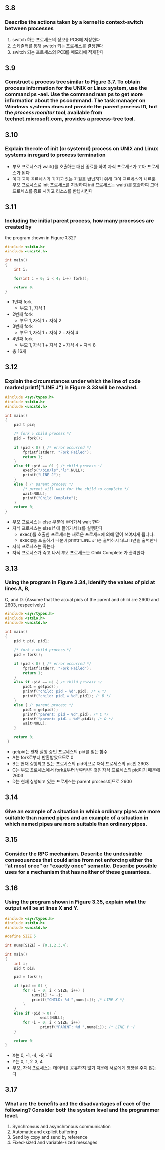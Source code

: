 ## 3.8

### Describe the actions taken by a kernel to context-switch between processes

1. switch 하는 프로세스의 정보를 PCB에 저장한다
2. 스케줄러를 통해 switch 되는 프로세스를 결정한다
3. switch 되는 프로세스의 PCB를 메모리에 적재한다

## 3.9

### Construct a process tree similar to Figure 3.7. To obtain process information for the UNIX or Linux system, use the command ps -ael. Use the command man ps to get more information about the ps command. The task manager on Windows systems does not provide the parent process ID, but the ***process monitor*** tool, available from technet.microsoft.com, provides a process-tree tool.

## 3.10

### Explain the role of init (or systemd) process on UNIX and Linux systems in regard to process termination

- 부모 프로세스가 wait()를 호출하는 대신 종료를 하여 자식 프로세스가 고아 프로세스가 된다
- 이때 고아 프로세스가 가지고 있는 자원을 반납하기 위해 고아 프로세스의 새로운 부모 프로세스로 init 프로세스를 지정하여 init 프로세스는 wait()를 호출하여 고아 프로세스를 종료 시키고 리소스를 반납시킨다

## 3.11

### Including the initial parent process, how many processes are created by
the program shown in Figure 3.32?

```c
#include <stdio.h> 
#include <unistd.h>

int main()
{
	int i;

	for(int i = 0; i < 4; i++) fork();

	return 0;	
}
```

- 1번째 fork
    - 부모 1 , 자식 1
- 2번째 fork
    - 부모 1, 자식 1 + 자식 2
- 3번째 fork
    - 부모 1, 자식 1 + 자식 2 + 자식 4
- 4번째 fork
    - 부모 1, 자식 1 + 자식 2 + 자식 4 + 자식 8
- 총 16개

## 3.12

### Explain the circumstances under which the line of code marked printf("LINE J") in Figure 3.33 will be reached.

```c
#include <sys/types.h> 
#include <stdio.h> 
#include <unistd.h>

int main()
{
    pid t pid;
    
    /* fork a child process */
    pid = fork();
    
    if (pid < 0) { /* error occurred */ 
        fprintf(stderr, "Fork Failed"); 
        return 1;
    }
    else if (pid == 0) { /* child process */
        execlp("/bin/ls","ls",NULL);
        printf("LINE J");
    }
    else { /* parent process */
        /* parent will wait for the child to complete */
        wait(NULL);
        printf("Child Complete");
    }
    return 0;
}
```

- 부모 프로세스는 else 부분에 들어가서 wait 한다
- 자식 프로세스는 else if 에 들어가서 ls를 실행한다
    - exec()를 호출한 프로세스는 새로운 프로세스에 의해 덮어 쓰여지게 됩니다.
    - execlp를 호출하기 때문에 print(”LINE J”)은 출력하지 않고 ls만을 출력한다
- 자식 프로세스는 죽는다
- 자식 프로세스가 죽고 나서 부모 프로세스는 Child Complete 가 출력한다

## 3.13

### Using the program in Figure 3.34, identify the values of pid at lines A, B,
C, and D. (Assume that the actual pids of the parent and child are 2600
and 2603, respectively.)

```c
#include <sys/types.h> 
#include <stdio.h> 
#include <unistd.h>

int main()
{
    pid t pid, pid1;
    
    /* fork a child process */
    pid = fork();
    
    if (pid < 0) { /* error occurred */ 
        fprintf(stderr, "Fork Failed"); 
        return 1;
    }
    else if (pid == 0) { /* child process */
        pid1 = getpid();
        printf("child: pid = %d",pid); /* A */
        printf("child: pid1 = %d",pid1); /* B */
    }
    else { /* parent process */
        pid1 = getpid();
        printf("parent: pid = %d",pid); /* C */
        printf("parent: pid1 = %d",pid1); /* D */
        wait(NULL);
    }

    return 0;
 }
```

- getpid는 현재 실행 중인 프로세스의 pid를 얻는 함수
- A는 fork로부터 반환받았으므로 0
- B는 현재 실행되고 있는 프로세스의 pid이므로 자식 프로세스의 pid인 2603
- C는 부모 프로세스에서 fork로부터 반환받은 것은 자식 프로세스의 pid이기 때문에 2603
- D는 현재 실행되고 있는 프로세스는 parent process이므로 2600

## 3.14

### Give an example of a situation in which ordinary pipes are more suitable than named pipes and an example of a situation in which named pipes are more suitable than ordinary pipes.

## 3.15

### Consider the RPC mechanism. Describe the undesirable consequences that could arise from not enforcing either the “at most once” or “exactly once” semantic. Describe possible uses for a mechanism that has neither of these guarantees.

## 3.16

### Using the program shown in Figure 3.35, explain what the output will be at lines X and Y.

```c
#include <sys/types.h> 
#include <stdio.h> 
#include <unistd.h>

#define SIZE 5

int nums[SIZE] = {0,1,2,3,4};

int main()
{
    int i;
    pid t pid;

    pid = fork();

    if (pid == 0) {
        for (i = 0; i < SIZE; i++) {
            nums[i] *= -i;
            printf("CHILD: %d ",nums[i]); /* LINE X */
        } 
    }
    else if (pid > 0) { 
				wait(NULL);
        for (i = 0; i < SIZE; i++)
                printf("PARENT: %d ",nums[i]); /* LINE Y */
    }

    return 0;
}
```

- X는 0, -1, -4, -9, -16
- Y는 0, 1, 2, 3, 4
- 부모, 자식 프로세스는 데이터를 공유하지 않기 때문에 서로에게 영향을 주지 않는다

## 3.17

### What are the benefits and the disadvantages of each of the following? Consider both the system level and the programmer level.

1. Synchronous and asynchronous communication
2. Automatic and explicit buffering
3. Send by copy and send by reference
4. Fixed-sized and variable-sized messages
